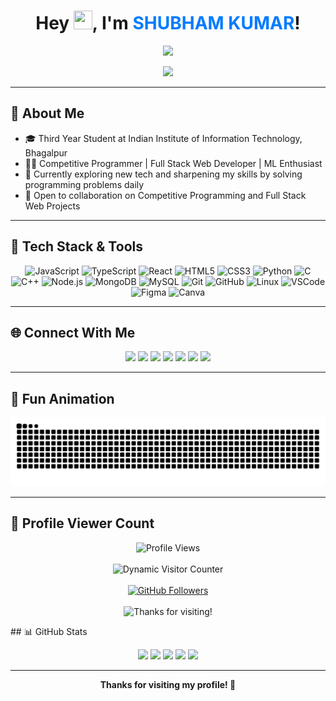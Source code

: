 <h1 align="center">Hey <img src="https://media.giphy.com/media/hvRJCLFzcasrR4ia7z/giphy.gif" height="30" width="30">, I'm <span style="color: #007bff;">SHUBHAM KUMAR</span>!</h1>

<p align="center">
  <img src="https://readme-typing-svg.herokuapp.com?center=true&lines=Competitive+Programmer;Full-Stack+Developer;DevOps+Enthusiast;Always+curious...&color=007bff&size=22" />
</p>

<p align="center">
  <img src="https://media.giphy.com/media/LaVp0AyqR5bGsC5Cbm/giphy.gif" width="200"/>
</p>

---

## 💫 About Me

- 🎓 Third Year Student at Indian Institute of Information Technology, Bhagalpur
- 👨‍💻 Competitive Programmer | Full Stack Web Developer | ML Enthusiast
- 🌱 Currently exploring new tech and sharpening my skills by solving programming problems daily
- 🤝 Open to collaboration on Competitive Programming and Full Stack Web Projects

---

## 🚀 Tech Stack & Tools

<p align="center">
  <img src="https://cdn.jsdelivr.net/gh/devicons/devicon/icons/javascript/javascript-original.svg" height="30" alt="JavaScript"/>
  <img src="https://cdn.jsdelivr.net/gh/devicons/devicon/icons/typescript/typescript-original.svg" height="30" alt="TypeScript"/>
  <img src="https://cdn.jsdelivr.net/gh/devicons/devicon/icons/react/react-original.svg" height="30" alt="React"/>
  <img src="https://cdn.jsdelivr.net/gh/devicons/devicon/icons/html5/html5-original.svg" height="30" alt="HTML5"/>
  <img src="https://cdn.jsdelivr.net/gh/devicons/devicon/icons/css3/css3-original.svg" height="30" alt="CSS3"/>
  <img src="https://cdn.jsdelivr.net/gh/devicons/devicon/icons/python/python-original.svg" height="30" alt="Python"/>
  <img src="https://cdn.jsdelivr.net/gh/devicons/devicon/icons/c/c-original.svg" height="30" alt="C"/>
  <img src="https://cdn.jsdelivr.net/gh/devicons/devicon/icons/cplusplus/cplusplus-original.svg" height="30" alt="C++"/>
  <img src="https://cdn.jsdelivr.net/gh/devicons/devicon/icons/nodejs/nodejs-original.svg" height="30" alt="Node.js"/>
  <img src="https://cdn.jsdelivr.net/gh/devicons/devicon/icons/mongodb/mongodb-original.svg" height="30" alt="MongoDB"/>
  <img src="https://cdn.jsdelivr.net/gh/devicons/devicon/icons/mysql/mysql-original.svg" height="30" alt="MySQL"/>
  <img src="https://cdn.jsdelivr.net/gh/devicons/devicon/icons/git/git-original.svg" height="30" alt="Git"/>
  <img src="https://cdn.jsdelivr.net/gh/devicons/devicon/icons/github/github-original.svg" height="30" alt="GitHub"/>
  <img src="https://cdn.jsdelivr.net/gh/devicons/devicon/icons/linux/linux-original.svg" height="30" alt="Linux"/>
  <img src="https://cdn.jsdelivr.net/gh/devicons/devicon/icons/vscode/vscode-original.svg" height="30" alt="VSCode"/>
  <img src="https://cdn.jsdelivr.net/gh/devicons/devicon/icons/figma/figma-original.svg" height="30" alt="Figma"/>
  <img src="https://cdn.jsdelivr.net/gh/devicons/devicon/icons/canva/canva-original.svg" height="30" alt="Canva"/>
</p>

---

## 🌐 Connect With Me

<p align="center">
  <a href="https://www.linkedin.com/in/04shubham07/"><img src="https://img.shields.io/badge/LinkedIn-0077B5?style=for-the-badge&logo=linkedin&logoColor=white"></a>
  <a href="https://discord.com/users/"><img src="https://img.shields.io/badge/Discord-7289DA?style=for-the-badge&logo=discord&logoColor=white"></a>
  <a href="https://www.instagram.com/10.shubham.11"><img src="https://img.shields.io/badge/Instagram-E4405F?style=for-the-badge&logo=instagram&logoColor=white"></a>
  <a href="https://leetcode.com/shubham040711/"><img src="https://img.shields.io/badge/LeetCode-FFA116?style=for-the-badge&logo=leetCode&logoColor=white"></a>
  <a href="https://codeforces.com/profile/shubham040711"><img src="https://img.shields.io/badge/CodeForces-1F65B4?style=for-the-badge&logo=codeforces&logoColor=white"></a>
  <a href="https://www.codechef.com/users/badmos_coder"><img src="https://img.shields.io/badge/CodeChef-5B4638?style=for-the-badge&logo=codechef&logoColor=white"></a>
  <a href="mailto:shubham040711@gmail.com?subject=Hello%20Shubham,%20From%20Github"><img src="https://img.shields.io/badge/Gmail-D14836?style=for-the-badge&logo=gmail&logoColor=white"></a>
</p>

---

## 🐍 Fun Animation

<p align="center">
  <img src="https://github.com/siddiq0611/git_repo/blob/main/grid_snake.svg"/>
</p>

---

## 👀 Profile Viewer Count

<p align="center">
  <!-- Enhanced Komarev badge with emoji, correct URL encoding -->
  <img src="https://komarev.com/ghpvc/?username=04shubham7&label=👁️%20Profile%20Views&color=43E0FF&style=for-the-badge" alt="Profile Views"/>
  <br><br>
  <!-- Animated loli counter (fun avatars, live) -->
  <img src="https://count.getloli.com/get/@04shubham7?theme=moebooru" alt="Dynamic Visitor Counter"/>
  <br><br>
  <!-- Followers badge, centered -->
  <a href="https://github.com/04shubham7?tab=followers">
    <img src="https://img.shields.io/github/followers/04shubham7?label=Followers&style=social" alt="GitHub Followers"/>
  </a>
  <br><br>
  <!-- Animated typing SVG, centered and spaced -->
  <img src="https://readme-typing-svg.demolab.com?font=Fira+Code&weight=600&duration=2000&pause=1000&color=43E0FF&width=435&lines=Thanks+for+visiting+my+profile!" alt="Thanks for visiting!"/>
</p>
## 📊 GitHub Stats

<p align="center">
  <img src="https://github-readme-stats.vercel.app/api/top-langs/?username=04shubham7&theme=great-gatsby&hide_border=false&include_all_commits=false&count_private=true&layout=compact"/>
  <img src="https://github-readme-stats.vercel.app/api?username=04shubham7&theme=great-gatsby&hide_border=false&include_all_commits=false&count_private=true"/>
  <img src="https://github-readme-streak-stats.herokuapp.com/?user=04shubham7&theme=great-gatsby&hide_border=false"/>
  <img src="https://leetcard.jacoblin.cool/shubham040711?theme=dark&font=Kaisei%20HarunoUmi&ext=contest"/>
  <img src="https://codeforces-readme-stats.vercel.app/api/card?username=shubham040711&theme=aura&disable_animations=false&show_icons=true&force_username=true"/>
</p>

---

<p align="center">
  <b>Thanks for visiting my profile! 💙</b>
</p>
